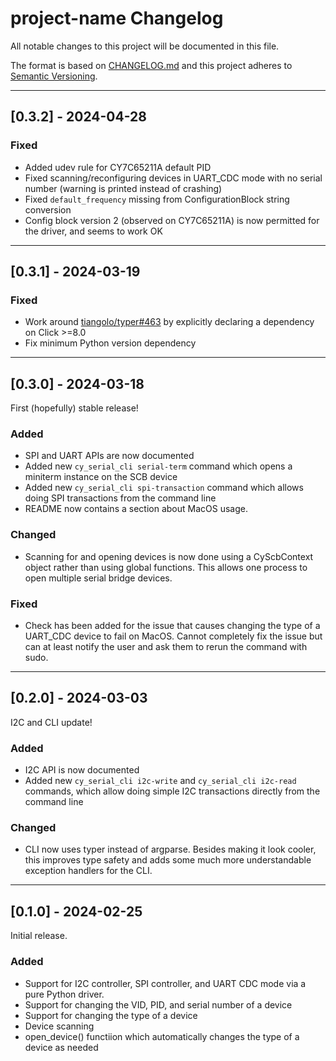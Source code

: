# project-name Changelog

All notable changes to this project will be documented in this file.

The format is based on [CHANGELOG.md][CHANGELOG.md]
and this project adheres to [Semantic Versioning][Semantic Versioning].

<!-- 
TEMPLATE

## [major.minor.patch] - yyyy-mm-dd

A message that notes the main changes in the update.

### Added

### Changed

### Deprecated

### Fixed

### Removed

### Security

_______________________________________________________________________________
 
 -->

<!--
EXAMPLE

## [0.2.0] - 2021-06-02

Lorem Ipsum dolor sit amet.

### Added

- Cat pictures hidden in the library
- Added beeswax to the gears

### Changed

- Updated localisation files

-->

_______________________________________________________________________________

## [0.3.2] - 2024-04-28

### Fixed

- Added udev rule for CY7C65211A default PID
- Fixed scanning/reconfiguring devices in UART_CDC mode with no serial number (warning is printed instead of crashing)
- Fixed `default_frequency` missing from ConfigurationBlock string conversion
- Config block version 2 (observed on CY7C65211A) is now permitted for the driver, and seems to work OK


_______________________________________________________________________________

## [0.3.1] - 2024-03-19

### Fixed

- Work around [tiangolo/typer#463](https://github.com/tiangolo/typer/pull/463) by explicitly declaring a dependency on Click >=8.0
- Fix minimum Python version dependency

_______________________________________________________________________________

## [0.3.0] - 2024-03-18

First (hopefully) stable release!

### Added

- SPI and UART APIs are now documented
- Added new `cy_serial_cli serial-term` command which opens a miniterm instance on the SCB device
- Added new `cy_serial_cli spi-transaction` command which allows doing SPI transactions from the command line
- README now contains a section about MacOS usage.

### Changed

- Scanning for and opening devices is now done using a CyScbContext object rather than using global functions.  This allows one process to open multiple serial bridge devices.

### Fixed

- Check has been added for the issue that causes changing the type of a UART_CDC device to fail on MacOS.  Cannot completely fix the issue but can at least notify the user and ask them to rerun the command with sudo.

_______________________________________________________________________________

## [0.2.0] - 2024-03-03

I2C and CLI update!

### Added

- I2C API is now documented
- Added new `cy_serial_cli i2c-write` and `cy_serial_cli i2c-read` commands, which allow doing simple I2C transactions directly from the command line

### Changed

- CLI now uses typer instead of argparse.  Besides making it look cooler, this improves type safety and adds some much more understandable exception handlers for the CLI.

_______________________________________________________________________________

## [0.1.0] - 2024-02-25

Initial release.  

### Added

- Support for I2C controller, SPI controller, and UART CDC mode via a pure Python driver.
- Support for changing the VID, PID, and serial number of a device
- Support for changing the type of a device
- Device scanning
- open_device() functiion which automatically changes the type of a device as needed

[CHANGELOG.md]: https://keepachangelog.com/en/1.1.0/
[Semantic Versioning]: http://semver.org/

<!-- markdownlint-configure-file {
    "MD022": false,
    "MD024": false,
    "MD030": false,
    "MD032": false
} -->
<!--
    MD022: Blanks around headings
    MD024: No duplicate headings
    MD030: Spaces after list markers
    MD032: Blanks around lists
-->